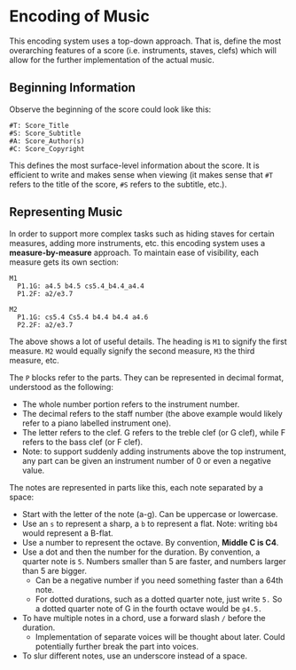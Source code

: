 # Encoding of Music

This encoding system uses a top-down approach. That is, define the most overarching features of a score (i.e. instruments, staves, clefs) which will allow for the further implementation of the actual music.

## Beginning Information

Observe the beginning of the score could look like this:

```
#T: Score_Title
#S: Score_Subtitle
#A: Score_Author(s)
#C: Score_Copyright
```

This defines the most surface-level information about the score. It is efficient to write and makes sense when viewing (it makes sense that `#T` refers to the title of the score, `#S` refers to the subtitle, etc.).

## Representing Music

In order to support more complex tasks such as hiding staves for certain measures, adding more instruments, etc. this encoding system uses a **measure-by-measure** approach. To maintain ease of visibility, each measure gets its own section:

```
M1
  P1.1G: a4.5 b4.5 cs5.4_b4.4_a4.4
  P1.2F: a2/e3.7

M2
  P1.1G: cs5.4 Cs5.4 b4.4 b4.4 a4.6
  P2.2F: a2/e3.7
```

The above shows a lot of useful details. The heading is `M1` to signify the first measure. `M2` would equally signify the second measure, `M3` the third measure, etc.

The `P` blocks refer to the parts. They can be represented in decimal format, understood as the following:
- The whole number portion refers to the instrument number.
- The decimal refers to the staff number (the above example would likely refer to a piano labelled instrument one).
- The letter refers to the clef. G refers to the treble clef (or G clef), while F refers to the bass clef (or F clef).
- Note: to support suddenly adding instruments above the top instrument, any part can be given an instrument number of 0 or even a negative value.

The notes are represented in parts like this, each note separated by a space:
- Start with the letter of the note (a-g). Can be uppercase or lowercase.
- Use an `s` to represent a sharp, a `b` to represent a flat. Note: writing `bb4` would represent a B-flat.
- Use a number to represent the octave. By convention, **Middle C is C4**.
- Use a dot and then the number for the duration. By convention, a quarter note is `5`. Numbers smaller than 5 are faster, and numbers larger than 5 are bigger.
  - Can be a negative number if you need something faster than a 64th note.
  - For dotted durations, such as a dotted quarter note, just write `5.` So a dotted quarter note of G in the fourth octave would be `g4.5.`
- To have multiple notes in a chord, use a forward slash `/` before the duration.
  - Implementation of separate voices will be thought about later. Could potentially further break the part into voices.
- To slur different notes, use an underscore instead of a space.
